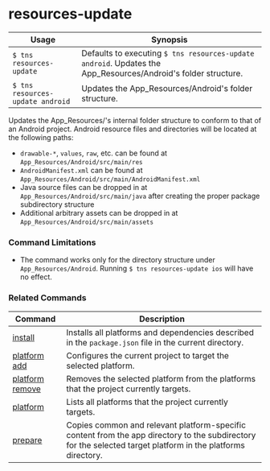 resources-update
==========

Usage | Synopsis
------|-------
`$ tns resources-update` | Defaults to executing `$ tns resources-update android`. Updates the App_Resources/Android's folder structure.
`$ tns resources-update android` | Updates the App_Resources/Android's folder structure.

Updates the App_Resources/<platform>'s internal folder structure to conform to that of an Android project. Android resource files and directories will be located at the following paths:
- `drawable-*`, `values`, `raw`, etc. can be found at  `App_Resources/Android/src/main/res` 
- `AndroidManifest.xml` can be found at `App_Resources/Android/src/main/AndroidManifest.xml`
- Java source files can be dropped in at `App_Resources/Android/src/main/java` after creating the proper package subdirectory structure
- Additional arbitrary assets can be dropped in at `App_Resources/Android/src/main/assets`

### Command Limitations

* The command works only for the directory structure under `App_Resources/Android`. Running `$ tns resources-update ios` will have no effect.

### Related Commands

Command | Description
----------|----------
[install](install.html) | Installs all platforms and dependencies described in the `package.json` file in the current directory.
[platform add](platform-add.html) | Configures the current project to target the selected platform.
[platform remove](platform-remove.html) | Removes the selected platform from the platforms that the project currently targets.
[platform](platform.html) | Lists all platforms that the project currently targets.
[prepare](prepare.html) | Copies common and relevant platform-specific content from the app directory to the subdirectory for the selected target platform in the platforms directory.